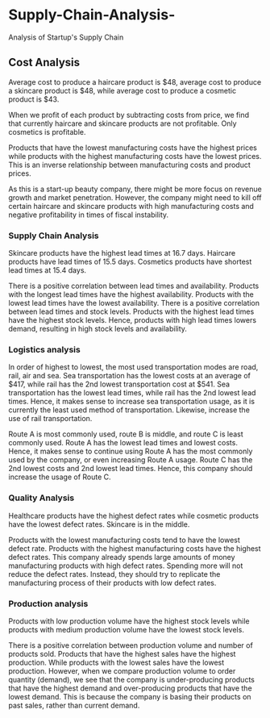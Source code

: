 # Supply-Chain-Analysis-
Analysis of Startup's Supply Chain

                              


## Cost Analysis 

Average cost to produce a haircare product is $48, average cost to produce a skincare product is $48, while average cost to produce a cosmetic product is $43.
 
When we profit of each product by subtracting costs from price, we find that currently haircare and skincare products are not profitable. Only cosmetics is profitable. 

Products that have the lowest manufacturing costs have the highest prices while products with the highest manufacturing costs have the lowest prices. This is an inverse relationship between manufacturing costs and product prices.

As this is a start-up beauty company, there might be more focus on revenue growth and market penetration. However, the company might need to kill off certain haircare and skincare products with high manufacturing costs and negative profitability in times of fiscal instability.

### Supply Chain Analysis 

Skincare products have the highest lead times at 16.7 days. Haircare products have lead times of 15.5 days. Cosmetics products have shortest lead times at 15.4 days. 

There is a positive correlation between lead times and availability. Products with the longest lead times have the highest availability. Products with the lowest lead times have the lowest availability. There is a positive correlation between lead times and stock levels. Products with the highest lead times have the highest stock levels. Hence, products with high lead times lowers demand, resulting in high stock levels and availability. 


### Logistics analysis

In order of highest to lowest, the most used transportation modes are road, rail, air and sea.
Sea transportation has the lowest costs at an average of $417, while rail has the 2nd lowest transportation cost at $541.
Sea transportation has the lowest lead times, while rail has the 2nd lowest lead times. Hence, it makes sense to increase sea transportation usage, as it is currently the least used method of transportation. Likewise, increase the use of rail transportation.  

Route A is most commonly used, route B is middle, and route C is least commonly used. 
Route A has the lowest lead times and lowest costs. Hence, it makes sense to continue using Route A has the most commonly used by the company, or even increasing Route A usage. Route C has the 2nd lowest costs and 2nd lowest lead times. Hence, this company should increase the usage of Route C. 

### Quality Analysis 

Healthcare products have the highest defect rates while cosmetic products have the lowest defect rates. Skincare is in the middle. 

Products with the lowest manufacturing costs tend to have the lowest defect rate. Products with the highest manufacturing costs have the highest defect rates. This company already spends large amounts of money manufacturing products with high defect rates. Spending more will not reduce the defect rates. Instead, they should try to replicate the manufacturing process of their products with low defect rates. 

### Production analysis 

Products with low production volume have the highest stock levels while products with medium production volume have the lowest stock levels.

There is a positive correlation between production volume and number of products sold. Products that have the highest sales have the highest production. While products with the lowest sales have the lowest production.
However, when we compare production volume to order quantity (demand), we see that the company is under-producing products that have the highest demand and over-producing products that have the lowest demand. This is because the company is basing their products on past sales, rather than current demand. 


